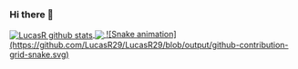 ### Hi there 👋

<!--
**LucasR29/LucasR29** is a ✨ _special_ ✨ repository because its `README.md` (this file) appears on your GitHub profile.

Here are some ideas to get you started:

- 🔭 I’m currently working on ...
- 🌱 I’m currently learning ...
- 👯 I’m looking to collaborate on ...
- 🤔 I’m looking for help with ...
- 💬 Ask me about ...
- 📫 How to reach me: ...
- 😄 Pronouns: ...
- ⚡ Fun fact: ...
-->
<div>
  <a href = "https://github.com/LucasR29">
  <img align="center" src="https://github-readme-stats.vercel.app/api?username=LucasR29&show_icons=true&theme=tokyonight" alt="LucasR github stats"/>
  <img align="center" src="https://github-readme-stats.vercel.app/api/top-langs/?username=LucasR29&layout=compact&theme=tokyonight" />
  <a href = "https://github.com/LucasR29">
  ![Snake animation](https://github.com/LucasR29/LucasR29/blob/output/github-contribution-grid-snake.svg)
</div>
